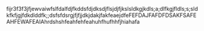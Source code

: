 fijr3f3f3jfjewvaiwfslfdalfdjfkddsfdjdksdjflsjdjfjkslsldkgjkdls;a;dlfkgjfldls;s;sldkfkfjgjfdkdlddfk;;dsfsfdsrgjfjfjjdkjdakjfakfeaejdfeFEFDAJFAFDFDSAKFSAFEAHFEWAFEAIAhrdshshfeahfehfeahuhfhufhhfjhiahafa